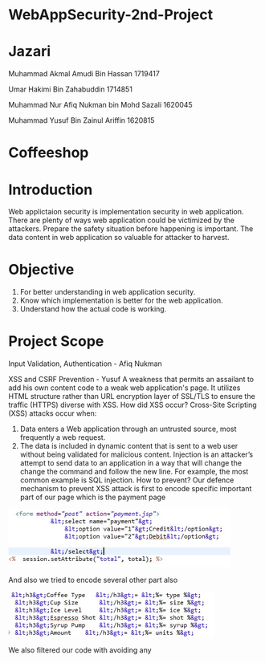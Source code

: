 # WebAppSecurity-2nd-Project
# Jazari
Muhammad Akmal Amudi Bin Hassan 1719417

Umar Hakimi Bin Zahabuddin 1714851

Muhammad Nur Afiq Nukman bin Mohd Sazali 1620045

Muhammad Yusuf Bin Zainul Ariffin 1620815



# Coffeeshop

# Introduction
Web applictaion security is implementation security in web application. There are plenty of ways web application could be victimized by the attackers. Prepare the safety situation  before happening is important. The data content in web application so valuable for attacker to harvest.

# Objective
1. For better understanding in web application security.
2. Know which implementation is better for the web application.
3. Understand how the actual code is working.

# Project Scope
Input Validation, Authentication - Afiq Nukman

XSS and CSRF Prevention - Yusuf
A weakness that permits an assailant to add his own content code to a weak web application's page. It utilizes HTML structure rather than URL encryption layer of SSL/TLS to ensure the traffic (HTTPS) diverse with XSS. 
How did XSS occur?
Cross-Site Scripting (XSS) attacks occur when:
1.	Data enters a Web application through an untrusted source, most frequently a web request.
2.	The data is included in dynamic content that is sent to a web user without being validated for malicious content.
Injection is an attacker’s attempt to send data to an application in a way that will change the change the command and follow the new line. For example, the most common example is SQL injection.
How to prevent?
Our defence mechanism to prevent XSS attack is first to encode specific important part of our page which is the payment page  

<img src="cxx1.jpg"/>

And also we tried to encode several other part also

<img src="cxx2.jpg"/>
 
We also filtered our code with avoiding any <script> tag to sanitize the website and make it safe HTML. We also planned to use HttpOnly attribute to flag cookies but got a few problem with the nginx. 
CSRF prevention.
We are implementing reauthenticate measure for another session that the user want to use, like maybank apps.Preventing XSS attack is also a good measure to prevent CSRF attack.


Database Security Principles - Umar Hakimi

  For the database security principle, the prevention that I used to tighten the database security is preventing a SQL Injection. From my understanding from this course is that one way of a SQL injection was done is through a user/attacker entering an input that contains a script which mimics the query statement of the database to manipulate the database. For example, the attacker can enter “Delete userID from Table;”  as username login and those strings will execute that SQL command. For this, I’ve placed patterns for inputs to avoid any SQL command to be executed. For example, for the username, the pattern required the username to not include any special character except ’space’, which most SQL commands need the “ ; ” for them to be executed.  
 As for the database server, I enhance it with stored procedure. This is to ensure that the data that was called were coming from  the procedure instead of the database itself. This can help me secure the properties of the database to avoid the attacker knowing the name where each data stored. Through this method, I also can avoid sql injection and Insecure Direct Object Reference due to different names for data request and the real database. Other than that, I also used sp_executequery instead of EXEC for reading input in SQL. This to my understanding can avoid treating user input as a execute string. For example, we have an input to request coffee name. If the user insert 'select * from coffee* for the coffee name, this will trigger an execute command in SQL. Due to sp_executequery, instead of SQL reading the whole input as parameter, the sql only recognize the 'select * from coffee' as a data name. So SQL will only search 'select * from coffee' as a coffee name in coffee table and return null or no coffee name found.


Authorization, File Security Principle - Akmal Amudi
 In Authorization, we make separated role for sepaeated duties. For user, they only can view from user side and admin side, they only can view from administration side. By doing this, we manage to do mappling application roles to application server groups. Map the role of user login defined in the application to the group of user defined on the Application Server by adding a security-role-mapping element to the sun-web.xml runtime deployment descriptor file. We create another xml file mapping with user login page.

For File Security Principle,
 To prevent from file leaks, using doPost to pass sensitive data or to protect it and we also create isErrorPage where if an error occured, the page will directly bring to error page. This will not revealing any source code to this webpage. To prevent from data leaks. We using it in payment and calculate page jsp. The payment to protect user data from attacker.
 img src="error1.png"/>
 
 img src="error2.png"/>

We hardening our web server by configure Tomcat to support SSL or https. This could to help to reduce attack on the server. Setting started from command prompt.
<img src="cmd.png"/>
